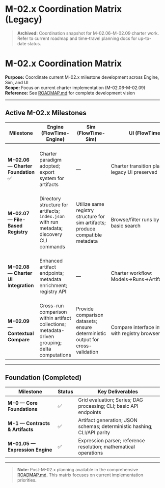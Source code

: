 # M-02.x Coordination Matrix (Legacy)

> **Archived:** Coordination snapshot for M-02.06–M-02.09 charter work. Refer to current roadmap and time-travel planning docs for up-to-date status.

# M-02.x Coordination Matrix

**Purpose:** Coordinate current M-02.x milestone development across Engine, Sim, and UI  
**Scope:** Focus on current charter implementation (M-02.06-M-02.09)  
**Reference:** See [ROADMAP.md](ROADMAP.md) for complete development vision

---

## Active M-02.x Milestones

| Milestone | Engine (FlowTime-Engine) | Sim (FlowTime-Sim) | UI (FlowTime.UI) | Acceptance Criteria |
|-----------|--------------------------|-------------------|------------------|-------------------|
| **M-02.06 — Charter Foundation** ✅ | Charter paradigm adopted; export system for artifacts | — | Charter transition planning; legacy UI preserved | Charter workflows defined; export system produces structured artifacts |
| **M-02.07 — File-Based Registry** | Directory structure for artifacts; `index.json` with run metadata; discovery CLI commands | Utilize same registry structure for sim artifacts; produce compatible metadata | Browse/filter runs by metadata; basic search | Registry enables artifact discovery; metadata schema consistent across tools |
| **M-02.08 — Charter UI Integration** | Enhanced artifact endpoints; metadata enrichment; registry API | — | Charter workflow: Models→Runs→Artifacts→Learn | UI follows charter paradigm; incremental adoption without breaking changes |
| **M-02.09 — Contextual Compare** | Cross-run comparison within artifact collections; metadata-driven grouping; delta computations | Provide comparison datasets; ensure deterministic output for cross-validation | Compare interface integrated with registry browser | Contextual comparisons leverage registry metadata; results reproducible |

---

## Foundation (Completed)

| Milestone | Status | Key Deliverables |
|-----------|--------|------------------|
| **M-0 — Core Foundations** | ✅ | Grid evaluation; Series<T>; DAG processing; CLI; basic API endpoints |
| **M-1 — Contracts & Artifacts** | ✅ | Artifact generation; JSON schemas; deterministic hashing; CLI/API parity |
| **M-01.05 — Expression Engine** | ✅ | Expression parser; reference resolution; mathematical operations |

---

> **Note:** Post-M-02.x planning available in the comprehensive [ROADMAP.md](ROADMAP.md). This matrix focuses on current implementation priorities.

